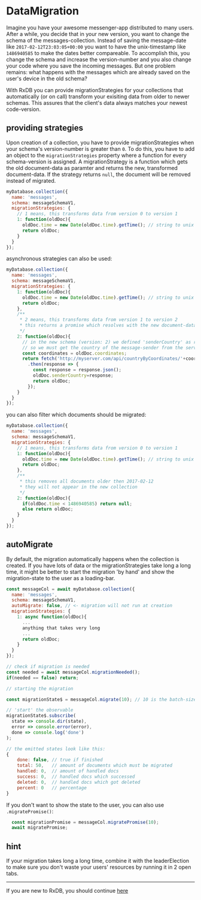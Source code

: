 # DataMigration

Imagine you have your awesome messenger-app distributed to many users. After a while, you decide that in your new version, you want to change the schema of the messages-collection. Instead of saving the message-date like `2017-02-12T23:03:05+00:00` you want to have the unix-timestamp like `1486940585` to make the dates better compareable. To accomplish this, you change the schema and increase the version-number and you also change your code where you save the incoming messages. But one problem remains: what happens with the messages which are already saved on the user's device in the old schema?

With RxDB you can provide migrationStrategies for your collections that automatically (or on call) transform your exisiting data from older to newer schemas. This assures that the client's data always matches your newest code-version.

## providing strategies

Upon creation of a collection, you have to provide migrationStrategies when your schema's version-number is greater than `0`. To do this, you have to add an object to the `migrationStrategies` property where a function for every schema-version is assigned. A migrationStrategy is a function which gets the old document-data as paramter and returns the new, transformed document-data. If the strategy returns `null`, the document will be removed instead of migrated.


```javascript
myDatabase.collection({
  name: 'messages',
  schema: messageSchemaV1,
  migrationStrategies: {
    // 1 means, this transforms data from version 0 to version 1
    1: function(oldDoc){
      oldDoc.time = new Date(oldDoc.time).getTime(); // string to unix
      return oldDoc;
    }
  }
});
```

asynchronous strategies can also be used:

```javascript
myDatabase.collection({
  name: 'messages',
  schema: messageSchemaV1,
  migrationStrategies: {
    1: function(oldDoc){
      oldDoc.time = new Date(oldDoc.time).getTime(); // string to unix
      return oldDoc;
    },
    /**
     * 2 means, this transforms data from version 1 to version 2
     * this returns a promise which resolves with the new document-data
     */
    2: function(oldDoc){
      // in the new schema (version: 2) we defined 'senderCountry' as required field (string)
      // so we must get the country of the message-sender from the server
      const coordinates = oldDoc.coordinates;
      return fetch('http://myserver.com/api/countryByCoordinates/'+coordinates+'/')
        .then(response => {
          const response = response.json();
          oldDoc.senderCountry=response;
          return oldDoc;
        });
    }
  }
});
```

you can also filter which documents should be migrated:

```js
myDatabase.collection({
  name: 'messages',
  schema: messageSchemaV1,
  migrationStrategies: {
    // 1 means, this transforms data from version 0 to version 1
    1: function(oldDoc){
      oldDoc.time = new Date(oldDoc.time).getTime(); // string to unix
      return oldDoc;
    },
    /**
     * this removes all documents older then 2017-02-12
     * they will not appear in the new collection
     */
    2: function(oldDoc){
      if(oldDoc.time < 1486940585) return null;
      else return oldDoc;
    }
  }
});
```

## autoMigrate

By default, the migration automatically happens when the collection is created. If you have lots of data or the migrationStrategies take long a long time, it might be better to start the migration 'by hand' and show the migration-state to the user as a loading-bar.

```javascript
const messageCol = await myDatabase.collection({
  name: 'messages',
  schema: messageSchemaV1,
  autoMigrate: false, // <- migration will not run at creation
  migrationStrategies: {
    1: async function(oldDoc){
      ...
      anything that takes very long
      ...
      return oldDoc;
    }
  }
});

// check if migration is needed
const needed = await messageCol.migrationNeeded();
if(needed == false) return;

// starting the migration

const migrationState$ = messageCol.migrate(10); // 10 is the batch-size, how many docs will run at parrallel

// 'start' the observable
migrationState$.subscribe(
  state => console.dir(state),
  error => console.error(error),
  done => console.log('done')
);

// the emitted states look like this:
{
    done: false, // true if finished
    total: 50,   // amount of documents which must be migrated
    handled: 0,  // amount of handled docs
    success: 0,  // handled docs which successed
    deleted: 0,  // handled docs which got deleted
    percent: 0   // percentage
}

```

If you don't want to show the state to the user, you can also use `.migratePromise()`:
```js
  const migrationPromise = messageCol.migratePromise(10);
  await migratePromise;
```


## hint
If your migration takes long a long time, combine it with the leaderElection to make sure you don't waste your users' resources by running it in 2 open tabs.


--------------------------------------------------------------------------------

If you are new to RxDB, you should continue [here](./LeaderElection.md)

